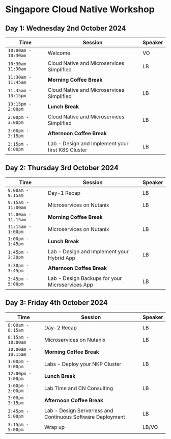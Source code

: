 # Singapore Cloud Native Workshop

## Day 1: Wednesday 2nd October 2024

|  Time | Session | Speaker |
|-------------------------|--------|----------------|
|`10:00am - 10:30am` | Welcome | VO |
|`10:30am - 11:30am` | Cloud Native and Microservices Simplified| LB |
|`11:30am - 11:45am` | **Morning Coffee Break** |
|`11.45am - 13:15pm` | Cloud Native and Microservices Simplified | LB |
|`13:15pm - 2:00pm` | **Lunch Break** |
|`2:00pm - 3:00pm`| Cloud Native and Microservices Simplified | LB |
|`3:00pm - 3:15pm`| **Afternoon Coffee Break** |
|`3:15pm - 6:00pm`| Lab - Design and Implement your first K8S Cluster | LB |


## Day 2: Thursday 3rd October 2024

| Time | Session | Speaker |
|-------------------------|----------|----------------|
|`9:00am - 9:15am` | Day-1 Recap | LB |
|`9:15am - 11:00am`| Microservices on Nutanix  | LB |
|`11.00am - 11.15am` | **Morning Coffee Break** |
|`11:15am - 1:00pm` | Microservices on Nutanix | LB |
|`1:00pm - 1:45pm` | **Lunch Break** |
|`1:45pm - 3:30pm`| Lab - Design and Implement your Hybrid App | LB |
|`3:30pm - 3:45pm` | **Afternoon Coffee Break** |
|`3:45pm - 5:00pm`| Lab - Design Backups for your Microservices App | LB |
                        
## Day 3: Friday 4th October 2024


| Time | Session | Speaker |
|-------------------------|----------|----------------|
|`8:00am - 8:15am` | Day-2 Recap | LB |
|`8:15am - 10:00am`| Microservices on Nutanix  | LB |
|`10:00am - 10:15am`| **Morning Coffee Break** |
|`1:00pm - 3:00pm`| Labs - Deploy your NKP Cluster| LB |
|`12:00pm - 1:00pm` | **Lunch Break** |
|`1:00pm - 3:00pm`| Lab Time and CN Consulting | LB |
|`3:00pm - 3:15pm` | **Afternoon Coffee Break** |
|`3:45pm - 5:00pm`| Lab - Design Serverless and Continuous Software Deployment | LB |
|`3:15pm - 5:00pm`| Wrap up | LB/VO |
